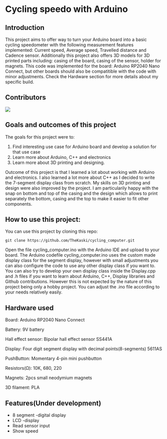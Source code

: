 # Cycling speedo with Arduino

## Introduction

This project aims to offer way to turn your Arduino board into a basic cycling speedometer with the following measurement features implemented: Current speed, Average speed, Travelled distance and Cadence sensor. Additionally this project also offers 3D models for 3D printed parts including: casing of the board, casing of the sensor, holder for magnets. This code was implemented for the board: Arduino RP2040 Nano Connect, but other boards should also be compatitible with the code with minor adjustments. Check the Hardware section for more details about my specific build.

## Contributors

<a href="https://github.com/TheKaski/cycling_computer/graphs/contributors">
  <img src="https://contrib.rocks/image?repo=TheKaski/cycling_computer" />
</a>

## Goals and outcomes of this project

The goals for this project were to:

1. Find interesting use case for Arduino board and develop a solution for that use case
2. Learn more about Arduino, C++ and electronics
3. Learn more about 3D printing and designing.

Outcome of this project is that I learned a lot about working with Arduino and electronics. I also learned a lot more about C++ as I decided to write the 7-segment display class from scratch. My skills on 3D printing and design were also improved by the project. I am particularily happy with the snap on bottom and top of the casing and the design which allows to print separately the bottom, casing and the top to make it easier to fit other components.

## How to use this project:

You can use this project by cloning this repo:

```
git clone https://github.com/TheKaski/cycling_computer.git
```

Open the file cycling_computer.ino with the Arduino IDE and upload to your board.
The Arduino codefile cycling_computer.ino uses the custom made display class for the segment display, however with small adjustments you can also configure the code to use any other display class if you want to. You can also try to develop your own display class inside the Display.cpp and .h files if you want to learn about Arduino, C++, Display libraries and Github contributions. However this is not expected by the nature of this project being only a hobby project. You can adjust the .ino file according to your needs relatively easily.

## Hardware used

Board: Arduino RP2040 Nano Connect

Battery: 9V battery

Hall effect sensor: Bipolar hall effect sensor SS441A

Display: Four digit segment display with decimal points(8-segments) 5611AS

PushButton: Momentary 4-pin mini pushbutton

Resistors(Ω): 10K, 680, 220

Magnets: 2pcs small neodymium magnets

3D filament: PLA

## Features(Under development)

- 8 segment -digital display
- LCD -display
- Read sensor input
- Show speed
